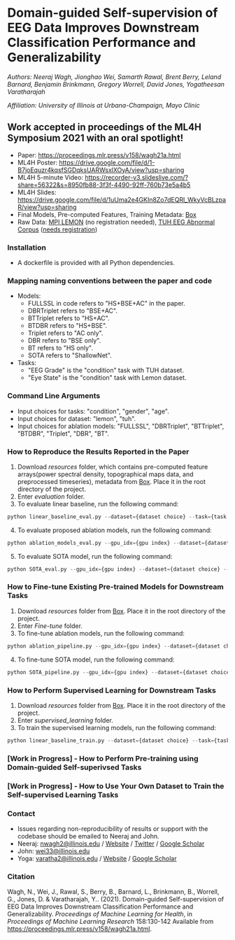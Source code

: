 <!-- # eeg-self-supervision
Resources for the paper titled "Domain-guided Self-supervision of EEG Data Improves Downstream Classification Performance and Generalizability". Accepted at ML4H Symposium 2021 with an oral spotlight! -->

# Domain-guided Self-supervision of EEG Data Improves Downstream Classification Performance and Generalizability

_*Authors*: Neeraj Wagh, Jionghao Wei, Samarth Rawal, Brent Berry, Leland Barnard, Benjamin Brinkmann, Gregory Worrell, David Jones, Yogatheesan Varatharajah_

_*Affiliation*: University of Illinois at Urbana-Champaign, Mayo Clinic_

## Work accepted in proceedings of the ML4H Symposium 2021 with an oral spotlight!

<!-- - ArXiv Pre-print: <> -->
<!-- - PMLR Paper: <> -->
<!-- - ML4H Poster: <>
- ML4H 10-minute Video: <>
- ML4H Slides: <>
- Code: [GitHub Repo]() -->
- Paper: <https://proceedings.mlr.press/v158/wagh21a.html>
- ML4H Poster: <https://drive.google.com/file/d/1-B7joEquzr4kqsfSGDqksUARWsxlXOyA/view?usp=sharing>
- ML4H 5-minute Video: <https://recorder-v3.slideslive.com/?share=56322&s=8950fb88-3f3f-4490-92ff-760b73e5a4b5>
- ML4H Slides: <https://drive.google.com/file/d/1uUma2e4GKIn8Zo7dEQRl_WkyVcBLzpaR/view?usp=sharing>
- Final Models, Pre-computed Features, Training Metadata: [Box](https://uofi.box.com/s/80lygevy4d7mc3nwne8267wlkcjiun0v)
- Raw Data: [MPI LEMON](http://fcon_1000.projects.nitrc.org/indi/retro/MPI_LEMON.html) (no registration needed), [TUH EEG Abnormal Corpus](https://www.isip.piconepress.com/projects/tuh_eeg/downloads/tuh_eeg_abnormal/) ([needs registration](https://www.isip.piconepress.com/projects/tuh_eeg/html/request_access.php))

### Installation
- A dockerfile is provided with all Python dependencies. 
### Mapping naming conventions between the paper and code 
- Models: 
    - FULLSSL in code refers to "HS+BSE+AC" in the paper.
    - DBRTriplet refers to "BSE+AC".
    - BTTriplet refers to "HS+AC".
    - BTDBR refers to "HS+BSE".
    - Triplet refers to "AC only".
    - DBR refers to "BSE only".
    - BT refers to "HS only".
    - SOTA refers to "ShallowNet".
- Tasks:
    - "EEG Grade" is the "condition" task with TUH dataset.
    - "Eye State" is the "condition" task with Lemon dataset.
### Command Line Arguments
- Input choices for tasks: "condition", "gender", "age".
- Input choices for dataset: "lemon", "tuh".
- Input choices for ablation models: "FULLSSL", "DBRTriplet", "BTTriplet", "BTDBR", "Triplet", "DBR", "BT".
### How to Reproduce the Results Reported in the Paper
1. Download _resources_ folder, which contains pre-computed feature arrays(power spectral density, topographical maps data, and preprocessed timeseries), metadata from [Box](https://uofi.box.com/s/80lygevy4d7mc3nwne8267wlkcjiun0v). Place it in the root directory of the project.
2. Enter _evaluation_ folder.
3. To evaluate linear baseline, run the following command:
```python
python linear_baseline_eval.py --dataset={dataset choice} --task={task choice}
```
4. To evaluate proposed ablation models, run the following command:
```python
python ablation_models_eval.py --gpu_idx={gpu index} --dataset={dataset choice} --task={task choice} --mode={ablation model choice}
```
5. To evaluate SOTA model, run the following command:
```python
python SOTA_eval.py --gpu_idx={gpu index} --dataset={dataset choice} --task={task choice} 
```
### How to Fine-tune Existing Pre-trained Models for Downstream Tasks
1. Download _resources_ folder from [Box](https://uofi.box.com/s/80lygevy4d7mc3nwne8267wlkcjiun0v). Place it in the root directory of the project.
2. Enter _Fine-tune_ folder.
3. To fine-tune ablation models, run the following command: 
```python
python ablation_pipeline.py --gpu_idx={gpu index} --dataset={dataset choice} --task={task choice} --mode={ablation model choice}
```
4. To fine-tune SOTA model, run the following command:
```python
python SOTA_pipeline.py --gpu_idx={gpu index} --dataset={dataset choice} --task={task choice}
```

### How to Perform Supervised Learning for Downstream Tasks
1. Download _resources_ folder from [Box](https://uofi.box.com/s/80lygevy4d7mc3nwne8267wlkcjiun0v). Place it in the root directory of the project.
3. Enter _supervised_learning_ folder.
4. To train the supervised learning models, run the following command:
```python
python linear_baseline_train.py --dataset={dataset choice} --task={task choice}
```
### [Work in Progress] - How to Perform Pre-training using Domain-guided Self-superivsed Tasks
<!-- 1. Enter _Pretrain_ folder.
2. Run the following command:
```python
python pretrain.py --gpu_idx={gpu index} --mode={wanted ablation model}
``` -->
### [Work in Progress] - How to Use Your Own Dataset to Train the Self-supervised Learning Tasks
### Contact

- Issues regarding non-reproducibility of results or support with the codebase should be emailed to Neeraj and John.
- Neeraj: nwagh2@illinois.edu / [Website](http://neerajwagh.com/) / [Twitter](https://twitter.com/neeraj_wagh) / [Google Scholar](https://scholar.google.com/citations?hl=en&user=lCy5VsUAAAAJ)
- John: wei33@illinois.edu
- Yoga: varatha2@illinois.edu / [Website](https://sites.google.com/view/yoga-personal/home) / [Google Scholar](https://scholar.google.com/citations?user=XwL4dBgAAAAJ&hl=en)

### Citation
Wagh, N., Wei, J., Rawal, S., Berry, B., Barnard, L., Brinkmann, B., Worrell, G., Jones, D. &amp; Varatharajah, Y.. (2021). Domain-guided Self-supervision of EEG Data Improves Downstream Classification Performance and Generalizability. _Proceedings of Machine Learning for Health_, in _Proceedings of Machine Learning Research_ 158:130-142 Available from https://proceedings.mlr.press/v158/wagh21a.html.